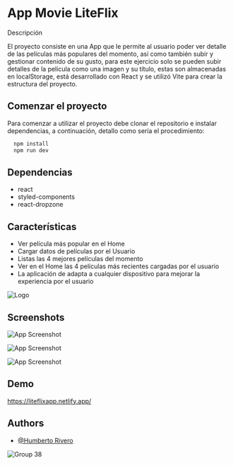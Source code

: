 
# App Movie LiteFlix

Descripción

El proyecto consiste en una App que le permite al usuario poder ver detalle de las películas más populares del momento, así como también subir y gestionar contenido de su gusto, para este ejercicio solo se pueden subir detalles de la película como una imagen y su título, estas son almacenadas en localStorage, está desarrollado con React y se utilizó Vite para crear la estructura del proyecto.




## Comenzar el proyecto

Para comenzar a utilizar el proyecto debe clonar el repositorio e instalar dependencias, a continuación, detallo como sería el procedimiento: 

```bash
  npm install
  npm run dev
```



## Dependencias 




- react
- styled-components
- react-dropzone
## Características

- Ver película más popular en el Home
- Cargar datos de películas por el Usuario
- Listas las 4 mejores películas del momento
- Ver en el Home las 4 películas más recientes cargadas por el usuario
- La aplicación de adapta a cualquier dispositivo para mejorar la experiencia por el usuario



![Logo](https://user-images.githubusercontent.com/63797901/156946604-1edd4813-23be-45ea-aab0-58c68a3f5f60.png)


## Screenshots

![App Screenshot](https://user-images.githubusercontent.com/63797901/156946374-7502ee30-08e5-4b93-a7e4-e18240292169.png)

![App Screenshot](https://user-images.githubusercontent.com/63797901/156946450-da3a4854-dc96-4c35-9f33-639149e3522b.png)

![App Screenshot](https://user-images.githubusercontent.com/63797901/156946487-af9cb910-e159-4820-b8f3-016be7b57958.png)
## Demo



https://liteflixapp.netlify.app/
## Authors

- [@Humberto Rivero](https://github.com/danieldamian09)

![Group 38](https://user-images.githubusercontent.com/63797901/156947333-e7d15375-43b4-4fcd-81e5-abef2f52f2f6.png)


